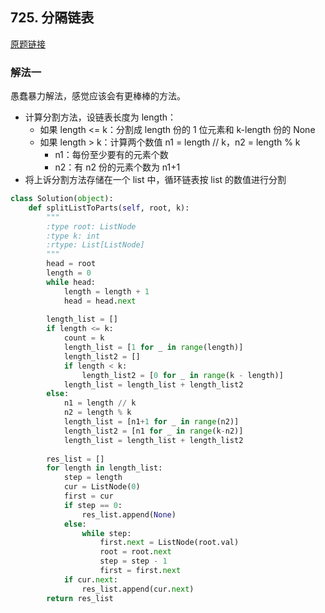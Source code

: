 ## 725. 分隔链表

[原题链接](https://leetcode-cn.com/problems/split-linked-list-in-parts/description/)

### 解法一

愚蠢暴力解法，感觉应该会有更棒棒的方法。

- 计算分割方法，设链表长度为 length：
    - 如果 length <= k：分割成 length 份的 1 位元素和 k-length 份的 None
    - 如果 length > k：计算两个数值 n1 = length // k，n2 = length % k
        - n1：每份至少要有的元素个数
        - n2：有 n2 份的元素个数为 n1+1
- 将上诉分割方法存储在一个 list 中，循环链表按 list 的数值进行分割

```python
class Solution(object):
    def splitListToParts(self, root, k):
        """
        :type root: ListNode
        :type k: int
        :rtype: List[ListNode]
        """
        head = root
        length = 0
        while head:
            length = length + 1
            head = head.next
        
        length_list = []
        if length <= k:
            count = k
            length_list = [1 for _ in range(length)]
            length_list2 = []
            if length < k:
                length_list2 = [0 for _ in range(k - length)]
            length_list = length_list + length_list2
        else:
            n1 = length // k
            n2 = length % k
            length_list = [n1+1 for _ in range(n2)]
            length_list2 = [n1 for _ in range(k-n2)]
            length_list = length_list + length_list2
        
        res_list = []
        for length in length_list:
            step = length
            cur = ListNode(0)
            first = cur
            if step == 0:
                res_list.append(None)
            else:
                while step:
                    first.next = ListNode(root.val)
                    root = root.next
                    step = step - 1
                    first = first.next
            if cur.next:
                res_list.append(cur.next)
        return res_list
```
